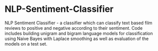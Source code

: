 # NLP-Sentiment-Classifier
NLP Sentiment Classifier - a classifier which can classify text based film reviews to positive and negative according to their sentiment. Code includes building unigram and bigram language models for classification using Naive Bayes with Laplace smoothing as well as evaluation of the models on a test set.  

